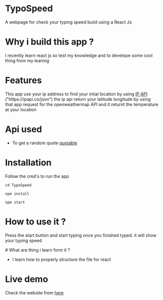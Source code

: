 # TypoSpeed
A webpage for check your typing speed build using  a React Js 
 

# Why i build this app ?
  <p> I recently learn react js so test my knowledge and to develope some cool thing from my leaning </p>

# Features 
   <p>This app use your ip address to find your intial location by using <a href="https://ipapi.co/json">IP API</a> ("https://ipapi.co/json")
the ip api return your latitude longitude by using that app request for the openweathermap API and it returnt the temperature at your location  
  </p>
  
# Api used 
<ul>
  <li> To get a random quote <a href="https://api.quotable.io/random"> quotable </a></li>
 </ul>
    
# Installation 
 <p> Follow the cmd's to run the app </p>
<prev>

    cd TypoSpeed
</prev>
<prev>
    
    npm install 
</prev>
<prev>
    
    npm start 
</prev>

# How to use  it ?
   <p> Press the start button and start typing once you finished typed. it will 
   show your typing speed </p>
# What are thing i learn form it ?
  <ul>
  <li> I learn how to properly structure the file for react </li>
 </ul>
 
 # Live demo 
   <p>Check the website from <a href="https://programmerraja.github.io/typospeed/"> here </a> </p>
    

